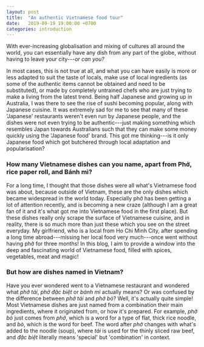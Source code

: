 ```yaml
---
layout: post
title:  "An authentic Vietnamese food tour"
date:   2019-09-19 19:00:00 +0700
categories: introduction
---
```

With ever-increasing globalisation and mixing of cultures all around the world, you can essentially have any dish from any part of the globe, without having to leave your city---*or can you?*

In most cases, this is not true at all, and what you can have easily is more or less adapted to suit the taste of locals, make use of local ingredients (as some of the authentic items cannot be obtained and need to be substituted), or made by completely untrained chefs who are just trying to make a living from the latest trend. Being half Japanese and growing up in Australia, I was there to see the rise of sushi becoming popular, along with Japanese cuisine. It was extremely sad for me to see that many of these 'Japanese' restaurants weren't even run by Japanese people, and the dishes were not even trying to be authentic---just making something which resembles Japan towards Australians such that they can make some money quickly using the 'Japanese food' brand. This got me thinking---is it only Japanese food which got butchered through local adaptation and popularisation?

### How many Vietnamese dishes can you name, apart from Phở, rice paper roll, and Bánh mì?

For a long time, I thought that those dishes were all what's Vietnamese food was about, because outside of Vietnam, these are the only dishes which became widespread in the world today. Especially phở has been getting a lot of attention recently, and is becoming a new craze (although I am a great fan of it and it's what got me into Vietnamese food in the first place). But these dishes really only scrape the surface of Vietnamese cuisine, and in reality, there is so much more than just these which you see on the street everyday. My girlfriend, who is a local from Ho Chi Minh City, after spending a long time abroad---missing her local food very much---once went without having phở for three months! In this blog, I aim to provide a window into the deep and fascinating world of Vietnamese food, filled with spices, vegetables, meat and magic!

### But how are dishes named in Vietnam?
Have you ever wondered went to a Vietnamese restaurant and wondered what _phở tái_, _phở đặc biệt_ or _bánh mì_ actually means? Or was confused by the difference between _phở tái_ and _phở bò_? Well, it's actually quite simple! Most Vietnamese dishes are just named from a combination their main ingredients, where it originated from, or how it's prepared. For example, _phở bò_ just comes from _phở_, which is a word for a type of flat, thick rice noodle, and _bò_, which is the word for beef. The word after _phở_ changes with what's added to the noodle (soup), where _tái_ is used for the thinly sliced raw beef, and _đặc biệt_ literally means 'special' but 'combination' in context. 